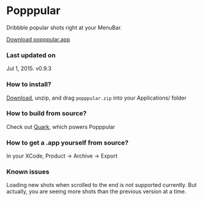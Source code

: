 # Popppular
Dribbble popular shots right at your MenuBar.

[Download popppular.app][dl]

### Last updated on
Jul 1, 2015. v0.9.3

### How to install?
[Download][dl], unzip, and drag `popppular.zip` into your Applications/ folder

### How to build from source?
Check out [Quark][qk], which powers Popppular

### How to get a .app yourself from source?
In your XCode, Product -> Archive -> Export

### Known issues
Loading new shots when scrolled to the end is not supported currently. But actually, you are seeing more shots than the previous version at a time.


[dl]: https://github.com/angusjune/Popppular/releases/download/v0.9.3/popppular.zip
[qk]: https://github.com/HackPlan/quark-shell-mac
